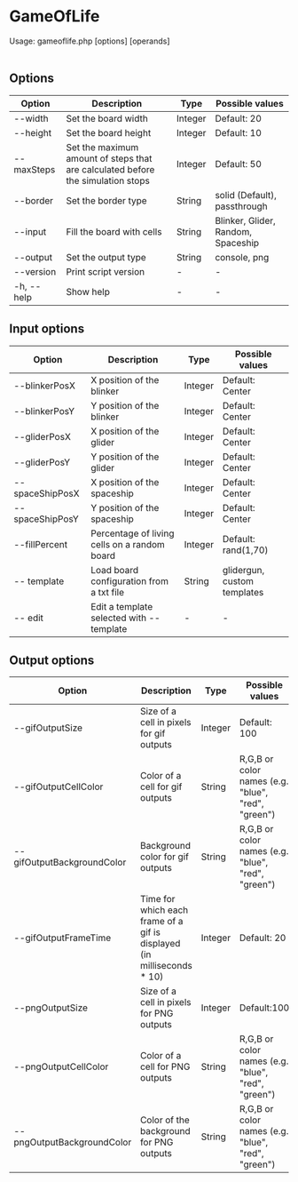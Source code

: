 # GameOfLife

Usage: gameoflife.php [options] [operands]  <br /><br />


## Options

| Option              | Description             | Type | Possible values |
| ------------------- | ----------------------- | ---- | --------------- |
| --width <arg>       | Set the board width     | Integer | Default: 20 |
| --height <arg>      | Set the board height    | Integer | Default: 10  |
| --maxSteps <arg>    | Set the maximum amount of steps that are calculated before the simulation stops | Integer | Default: 50 |
| --border <arg>      | Set the border type     | String | solid (Default), passthrough |
| --input <arg>       | Fill the board with cells  | String | Blinker, Glider, Random, Spaceship |
| --output <arg>      | Set the output type  | String | console, png |
| --version           | Print script version  | - | - |
| -h, --help          | Show help  | - | - |


## Input options

| Option              | Description             | Type | Possible values |
| ------------------- | ----------------------- | ---- | --------------- |
| --blinkerPosX <arg> | X position of the blinker  | Integer | Default: Center |
| --blinkerPosY <arg> | Y position of the blinker  | Integer | Default: Center |
| --gliderPosX <arg>  | X position of the glider   | Integer | Default: Center |
| --gliderPosY <arg>  | Y position of the glider   | Integer | Default: Center |
| --spaceShipPosX <arg> | X position of the spaceship | Integer | Default: Center |
| --spaceShipPosY <arg> | Y position of the spaceship | Integer | Default: Center |
| --fillPercent <arg> | Percentage of living cells on a random board  | Integer | Default: rand(1,70) |
| -- template <arg>   | Load board configuration from a txt file | String | glidergun, custom templates|
| -- edit             | Edit a template selected with --template | - | - |


## Output options

| Option              | Description             | Type | Possible values |
| ------------------- | ----------------------- | ---- | --------------- |
| --gifOutputSize <arg> | Size of a cell in pixels for gif outputs | Integer | Default: 100 |
| --gifOutputCellColor <arg> | Color of a cell for gif outputs | String | R,G,B or color names (e.g. "blue", "red", "green") |
| --gifOutputBackgroundColor <arg> | Background color for gif outputs | String | R,G,B or color names (e.g. "blue", "red", "green") |
| --gifOutputFrameTime <arg> | Time for which each frame of a gif is displayed (in milliseconds * 10) | Integer | Default: 20 |
| --pngOutputSize <arg> | Size of a cell in pixels for PNG outputs | Integer | Default:100 |
| --pngOutputCellColor <arg> | Color of a cell for PNG outputs | String | R,G,B or color names (e.g. "blue", "red", "green") |
| --pngOutputBackgroundColor <arg> | Color of the background for PNG outputs | String | R,G,B or color names (e.g. "blue", "red", "green") |